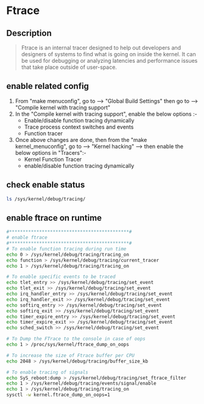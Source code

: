 # Ftrace

## Description

> Ftrace is an internal tracer designed to help out developers and
> designers of systems to find what is going on inside the kernel.
> It can be used for debugging or analyzing latencies and
> performance issues that take place outside of user-space.

## enable related config

1. From "make menuconfig", go to --> "Global Build Settings" then go to --> "Compile kernel with tracing support"
2. In the "Compile kernel with tracing support", enable the below options :-
    - Enable/disable function tracing dynamically
    - Trace process context switches and events
    - Function tracer
3. Once above changes are done, then from the "make kernel_menuconfig", go to --> "Kernel hacking" --> then enable the below options in "Tracers":-
    - Kernel Function Tracer
    - enable/disable function tracing dynamically

## check enable status

``` sh
ls /sys/kernel/debug/tracing/
```

## enable ftrace on runtime

``` sh
#********************************************#
# enable ftrace
#********************************************#
# To enable function tracing during run time
echo 0 > /sys/kernel/debug/tracing/tracing_on
echo function > /sys/kernel/debug/tracing/current_tracer
echo 1 > /sys/kernel/debug/tracing/tracing_on

# To enable specific events to be traced
echo tlet_entry >> /sys/kernel/debug/tracing/set_event
echo tlet_exit >> /sys/kernel/debug/tracing/set_event
echo irq_handler_entry >> /sys/kernel/debug/tracing/set_event
echo irq_handler_exit >> /sys/kernel/debug/tracing/set_event
echo softirq_entry >> /sys/kernel/debug/tracing/set_event
echo softirq_exit >> /sys/kernel/debug/tracing/set_event
echo timer_expire_entry >> /sys/kernel/debug/tracing/set_event
echo timer_expire_exit >> /sys/kernel/debug/tracing/set_event
echo sched_switch >> /sys/kernel/debug/tracing/set_event

# To Dump the FTrace to the console in case of oops
echo 1 > /proc/sys/kernel/ftrace_dump_on_oops

# To increase the size of Ftrace buffer per CPU
echo 2048 > /sys/kernel/debug/tracing/buffer_size_kb

# To enable tracing of signals
echo SyS_reboot:dump > /sys/kernel/debug/tracing/set_ftrace_filter
echo 1 > /sys/kernel/debug/tracing/events/signal/enable
echo 1 > /sys/kernel/debug/tracing/tracing_on
sysctl -w kernel.ftrace_dump_on_oops=1
```

